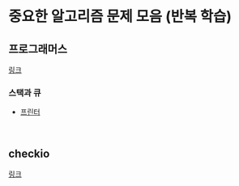# 중요한 알고리즘 문제 모음 (반복 학습)

## 프로그래머스

[링크](https://programmers.co.kr/learn/challenges)

### 스택과 큐

- [프린터](https://programmers.co.kr/learn/courses/30/lessons/42587)

<br>

## checkio

[링크](https://checkio.org)
